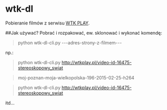 # wtk-dl
Pobieranie filmów z serwisu [WTK PLAY](http://wtkplay.pl).

##Jak używać?
Pobrać i rozpakować, ew. sklonować i wykonać komendę:

> python wtk-dl-cli.py ---adres-strony-z-filmem---

np.:

> python wtk-dl-cli.py http://wtkplay.pl/video-id-16475-stereoskopowy_swiat

> moj-poznan-moja-wielkopolska-196-2015-02-25-h264

> python wtk-dl-cli.py http://wtkplay.pl/video-id-16475-stereoskopowy_swiat

itd...
